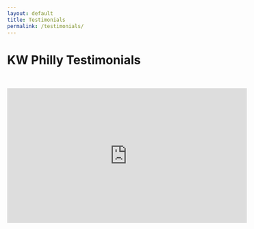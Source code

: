 ```yaml
---
layout: default
title: Testimonials
permalink: /testimonials/
---
```


# KW Philly Testimonials

&nbsp;

<iframe width="560" height="315" src="https://www.youtube.com/embed/S5RA0IENg5U" frameborder="0" allow="accelerometer; autoplay; encrypted-media; gyroscope; picture-in-picture" allowfullscreen></iframe>